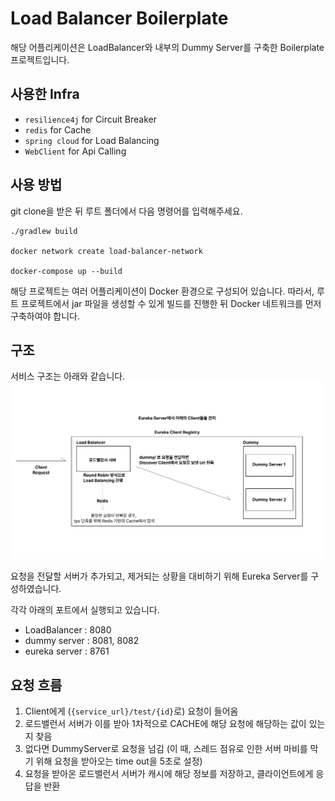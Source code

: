 # Load Balancer Boilerplate
해당 어플리케이션은 LoadBalancer와 내부의 Dummy Server를 구축한 Boilerplate 프로젝트입니다.

## 사용한 Infra
- `resilience4j` for Circuit Breaker
- `redis` for Cache
- `spring cloud` for Load Balancing
- `WebClient` for Api Calling

## 사용 방법 

git clone을 받은 뒤 루트 폴더에서 다음 명령어를 입력해주세요.
```shell
./gradlew build

docker network create load-balancer-network

docker-compose up --build
```
해당 프로젝트는 여러 어플리케이션이 Docker 환경으로 구성되어 있습니다. 
따라서, 루트 프로젝트에서 jar 파일을 생성할 수 있게 빌드를 진행한 뒤 Docker 네트워크를 먼저 구축하여야 합니다.

## 구조
서비스 구조는 아래와 같습니다.
![img.png](img.png)

요청을 전달할 서버가 추가되고, 제거되는 상황을 대비하기 위해 Eureka Server를 구성하였습니다. 

각각 아래의 포트에서 실행되고 있습니다.
- LoadBalancer : 8080
- dummy server : 8081, 8082
- eureka server : 8761 

## 요청 흐름
1. Client에게 (`{service_url}/test/{id}`로) 요청이 들어옴
2. 로드밸런서 서버가 이를 받아 1차적으로 CACHE에 해당 요청에 해당하는 값이 있는지 찾음
3. 없다면 DummyServer로 요청을 넘김 (이 때, 스레드 점유로 인한 서버 마비를 막기 위해 요청을 받아오는 time out을 5초로 설정)
4. 요청을 받아온 로드밸런서 서버가 캐시에 해당 정보를 저장하고, 클라이언트에게 응답을 반환